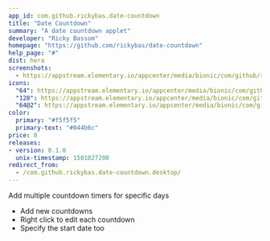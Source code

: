 ```yaml
---
app_id: com.github.rickybas.date-countdown
title: "Date Countdown"
summary: "A date countdown applet"
developer: "Ricky Bassom"
homepage: "https://github.com/rickybas/date-countdown"
help_page: "#"
dist: hera
screenshots:
  - https://appstream.elementary.io/appcenter/media/bionic/com/github/rickybas.date-countdown/92226E8CAC602769FA71587F5420A256/screenshots/image-1_orig.png
icons:
  "64": https://appstream.elementary.io/appcenter/media/bionic/com/github/rickybas.date-countdown/92226E8CAC602769FA71587F5420A256/icons/64x64/com.github.rickybas.date-countdown_com.github.rickybas.date-countdown.png
  "128": https://appstream.elementary.io/appcenter/media/bionic/com/github/rickybas.date-countdown/92226E8CAC602769FA71587F5420A256/icons/128x128/com.github.rickybas.date-countdown_com.github.rickybas.date-countdown.png
  "64@2": https://appstream.elementary.io/appcenter/media/bionic/com/github/rickybas.date-countdown/92226E8CAC602769FA71587F5420A256/icons/64x64@2/com.github.rickybas.date-countdown_com.github.rickybas.date-countdown.png
color:
  primary: "#f5f5f5"
  primary-text: "#044b6c"
price: 0
releases:
- version: 0.1.0
  unix-timestamp: 1501027200
redirect_from:
  - /com.github.rickybas.date-countdown.desktop/
---
```


<p>Add multiple countdown timers for specific days</p>
<ul>
  <li>Add new countdowns</li>
  <li>Right click to edit each countdown</li>
  <li>Specify the start date too</li>
</ul>